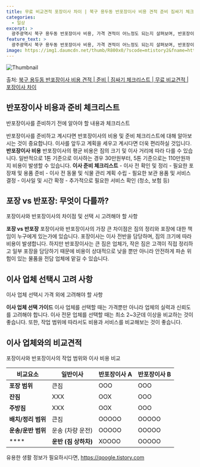 ```yaml
---
title: 무료 비교견적 포장이사 차이 | 북구 용두동 반포장이사 비용 견적 준비 짐싸기 체크리스트
categories:
  - 일상
excerpt: >
  광주광역시 북구 용두동 반포장이사 비용, 가격 견적이 어느정도 되는지 살펴보며, 반포장이사를 준비함에 있어 짐싸기 준비 체크리스트가 무엇인지 보겠습니다. 마지막으로 포장이사와 차이점을 통해 무료 비교견적으로 어떤 것이 더 합리적인 선택인지 공유 드립니다.북구 용두동 포장이사 견적 샘플 보기 👈 클릭북구 용두동 포장이사 가격 살펴보기 👈 클릭북구 용두동 반포장이사 평균 이사 비용평수북구 용두동 평균 이사 비용원룸 이사9평 이하 (1톤)30만원~투룸/쓰리룸 이사16평 ~ 20평 (2.5톤)80만원~쓰리룸 이사21평 (5톤) ~110만원~우리집 무료 이사견적 받기 👈 클릭포장 vs 반포장: 어떤 점이 다를까?포장이사와 반포장이사의 가장 큰 차이점은 짐 정리의 책임이 누구에게 있는가에 있습니다.포장이사는 ..
feature_text: >
  광주광역시 북구 용두동 반포장이사 비용, 가격 견적이 어느정도 되는지 살펴보며, 반포장이사를 준비함에 있어 짐싸기 준비 체크리스트가 무엇인지 보겠습니다. 마지막으로 포장이사와 차이점을 통해 무료 비교견적으로 어떤 것이 더 합리적인 선택인지 공유 드립니다.북구 용두동 포장이사 견적 샘플 보기 👈 클릭북구 용두동 포장이사 가격 살펴보기 👈 클릭북구 용두동 반포장이사 평균 이사 비용평수북구 용두동 평균 이사 비용원룸 이사9평 이하 (1톤)30만원~투룸/쓰리룸 이사16평 ~ 20평 (2.5톤)80만원~쓰리룸 이사21평 (5톤) ~110만원~우리집 무료 이사견적 받기 👈 클릭포장 vs 반포장: 어떤 점이 다를까?포장이사와 반포장이사의 가장 큰 차이점은 짐 정리의 책임이 누구에게 있는가에 있습니다.포장이사는 ..
image: https://img1.daumcdn.net/thumb/R800x0/?scode=mtistory2&fname=https%3A%2F%2Fblog.kakaocdn.net%2Fdn%2FQv9Jw%2FbtsHcQuAPNa%2FPoJSHKo9FCB3nmKofCPfJk%2Fimg.webp
---
```


![Thumbnail](https://img1.daumcdn.net/thumb/R800x0/?scode=mtistory2&fname=https%3A%2F%2Fblog.kakaocdn.net%2Fdn%2FQv9Jw%2FbtsHcQuAPNa%2FPoJSHKo9FCB3nmKofCPfJk%2Fimg.webp)

<p>출처: <a href="https://qoogle.tistory.com/9554" rel="dofollow">북구 용두동 반포장이사 비용 견적 | 준비 | 짐싸기 체크리스트 | 무료 비교견적 | 포장이사 차이</a> </p>

## 반포장이사 비용과 준비 체크리스트

반포장이사를 준비하기 전에 알아야 할 내용과 체크리스트

반포장이사를 준비하고 계시다면 반포장이사의 비용 및 준비 체크리스트에 대해 알아보시는 것이 중요합니다. 이사를 앞두고 계획을 세우고 계시다면
더욱 편리하실 것입니다. **반포장이사 비용** 반포장이사의 평균 비용은 짐의 크기 및 이사 거리에 따라 다를 수 있습니다. 일반적으로 1톤
기준으로 이사하는 경우 30만원부터, 5톤 기준으로는 110만원까지 비용이 발생할 수 있습니다. **이사 준비 체크리스트** \- 이사 전
확인 및 정리 \- 필요한 포장재 및 용품 준비 \- 이사 전 동물 및 식물 관리 계획 수립 \- 필요한 보관 용품 및 서비스 결정 \-
이사일 및 시간 확정 \- 추가적으로 필요한 서비스 확인 (청소, 보험 등)

## 포장 vs 반포장: 무엇이 다를까?

포장이사와 반포장이사의 차이점 및 선택 시 고려해야 할 사항

**포장 vs 반포장** 포장이사와 반포장이사의 가장 큰 차이점은 짐의 정리와 포장에 대한 책임이 누구에게 있는가에 있습니다. 포장이사는
이사 전반을 담당하며, 짐의 크기에 따라 비용이 발생합니다. 하지만 반포장이사는 큰 짐은 업체가, 작은 짐은 고객이 직접 정리하고 일부
포장을 담당하기 때문에 비용이 상대적으로 낮을 뿐만 아니라 안전하게 파손 위험이 있는 물품을 전담 업체에 맡길 수 있습니다.

## 이사 업체 선택시 고려 사항

이사 업체 선택시 가격 외에 고려해야 할 사항

**이사 업체 선택 가이드** 이사 업체를 선택할 때는 가격뿐만 아니라 업체의 실력과 신뢰도를 고려해야 합니다. 이사 전문 업체를 선택할
때는 최소 2~3군데 이상을 비교하는 것이 좋습니다. 또한, 작업 범위에 따라서도 비용과 서비스를 비교해보는 것이 좋습니다.

## 이사 업체와의 비교견적

포장이사와 반포장이사의 작업 범위와 이사 비용 비교

**비교요소** | **일반이사** | **반포장이사 A** | **반포장이사 B**  
---|---|---|---  
**포장 범위** | 큰짐 | OOO | OOO  
**잔짐** | XXX | OOX | OOO  
**주방짐** | XXX | OOX | OOO  
**배치/정리 범위** | 큰짐 | OOOOO | OOOOO  
**운송/운반 범위** | 운송 (차량 운전) | OOOOO | OOOOO  
****| **운반 (짐 상하차)** | XOOOO | OOOOO

 

유용한 생활 정보가 필요하시다면, <a href="https://qoogle.tistory.com" rel="dofollow">https://qoogle.tistory.com</a>


